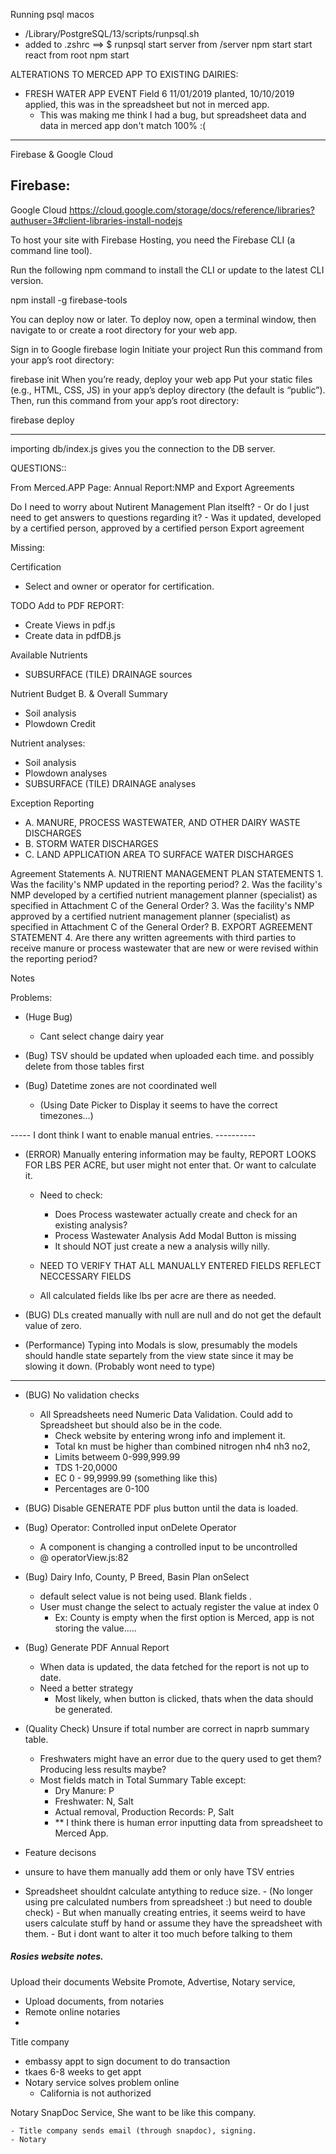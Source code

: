Running psql macos 
- /Library/PostgreSQL/13/scripts/runpsql.sh
- added to .zshrc ==> $ runpsql
start server from /server npm start
start react from root npm start


ALTERATIONS TO MERCED APP TO EXISTING DAIRIES:
- FRESH WATER APP EVENT Field 6 11/01/2019 planted, 10/10/2019 applied, this was in the spreadsheet but not in merced app.
    - This was making me think I had a bug, but spreadsheet data and data in merced app don't match 100% :(



--------------------------------------------------------------------------------------------------------------
Firebase & Google Cloud

Firebase:
  -- 

Google Cloud
https://cloud.google.com/storage/docs/reference/libraries?authuser=3#client-libraries-install-nodejs

To host your site with Firebase Hosting, you need the Firebase CLI (a command line tool).

Run the following npm command to install the CLI or update to the latest CLI version.

npm install -g firebase-tools

You can deploy now or later. To deploy now, open a terminal window, then navigate to or create a root directory for your web app.

Sign in to Google
firebase login
Initiate your project
Run this command from your app’s root directory:

firebase init
When you’re ready, deploy your web app
Put your static files (e.g., HTML, CSS, JS) in your app’s deploy directory (the default is “public”). Then, run this command from your app’s root directory:

firebase deploy

--------------------------------------------------------------------------------------------------------------



importing db/index.js gives you the connection to the DB server.

QUESTIONS::

  From Merced.APP Page: Annual Report:NMP and Export Agreements
  
  Do I need to worry about Nutirent Management Plan itselft?
    - Or do I just need to get answers to questions regarding it? 
      - Was it updated, developed by a certified person, approved by a certified person
    Export agreement



Missing:

Certification
  - Select and owner or operator for certification.
  

TODO
Add to PDF REPORT:
 - Create Views in pdf.js
 - Create data in pdfDB.js


Available Nutrients
  - SUBSURFACE (TILE) DRAINAGE sources

Nutrient Budget B. & Overall Summary
  - Soil analysis 
  - Plowdown Credit

Nutrient analyses:
 - Soil analysis 
 - Plowdown analyses 
 - SUBSURFACE (TILE) DRAINAGE analyses
 
Exception Reporting
  - A. MANURE, PROCESS WASTEWATER, AND OTHER DAIRY WASTE DISCHARGES
  - B. STORM WATER DISCHARGES
  - C. LAND APPLICATION AREA TO SURFACE WATER DISCHARGES

Agreement Statements
  A. NUTRIENT MANAGEMENT PLAN STATEMENTS
    1. Was the facility's NMP updated in the reporting period?
    2. Was the facility's NMP developed by a certified nutrient management planner
    (specialist) as specified in Attachment C of the General Order?
    3. Was the facility's NMP approved by a certified nutrient management planner
    (specialist) as specified in Attachment C of the General Order?
  B. EXPORT AGREEMENT STATEMENT
    4. Are there any written agreements with third parties to receive manure or process
    wastewater that are new or were revised within the reporting period?
  
Notes







Problems:

  - (Huge Bug)
    - Cant select change dairy year 

  - (Bug) TSV should be updated when uploaded each time. and possibly delete from those tables first 
  - (Bug) Datetime zones are not coordinated well 
    - (Using Date Picker to Display it seems to  have the correct timezones...)


----- I dont think I want to enable manual entries. ----------
  - (ERROR) Manually entering information may be faulty, REPORT LOOKS FOR LBS PER ACRE, but user might not enter that. Or want to calculate it. 

    - Need to check:
      - Does Process wastewater actually create and check for an existing analysis?
      - Process Wastewater Analysis Add Modal Button is missing
      - It should NOT just create a new a analysis willy nilly.
   
    - NEED TO VERIFY THAT ALL MANUALLY ENTERED FIELDS REFLECT NECCESSARY FIELDS
     - All calculated fields like lbs per acre are there as needed. 
       
  - (BUG) DLs created manually with null are null and do not get the default value of zero. 
  - (Performance) Typing into Modals is slow, presumably the models should handle state separtely from the view state since it may be slowing it down. (Probably wont need to type)
---------------------------------------------------------------
 
 
  - (BUG) No validation checks
    - All Spreadsheets need Numeric Data Validation. Could add to Spreadsheet but should also be in the code.
      - Check website by entering wrong info and implement it.
      - Total kn must be higher than combined nitrogen nh4 nh3 no2,
      - Limits betweem 0-999,999.99
      - TDS 1-20,0000
      - EC 0 - 99,9999.99 (something like this)
      - Percentages are 0-100

  - (BUG) Disable GENERATE PDF plus button until the data is loaded.
  - (Bug) Operator: Controlled input onDelete Operator
    - A component is changing a controlled input to be uncontrolled
    - @	operatorView.js:82


  - (Bug) Dairy Info, County, P Breed, Basin Plan onSelect
    - default select value is not being used. Blank fields .
    - User must change the select to actualy register the value at index 0
      - Ex: County is empty when the first option is Merced, app is not storing the value.....

  - (Bug) Generate PDF Annual Report
    - When data is updated, the data fetched for the report is not up to date.
    - Need a better strategy
      - Most likely, when button is clicked, thats when the data should be generated.


  - (Quality Check) Unsure if total number are correct in naprb summary table.
      - Freshwaters might have an error due to the query used to get them? Producing less results maybe?
      - Most fields match in Total Summary Table except:
        - Dry Manure: P
        - Freshwater: N, Salt
        - Actual removal, Production Records: P, Salt
        - ** I think there is human error inputting data from spreadsheet to Merced App.

 
 
  - Feature decisons
   - unsure to have them manually add them or only have TSV entries
   - Spreadsheet shouldnt calculate antything to reduce size. 
          - (No longer using pre calculated numbers from spreadsheet :) but need to double check)
          -  But when manually creating entries, it seems weird to have users calculate stuff by hand or assume they have the          spreadsheet with them.
    - But i dont want to alter it too much before talking to them




##### Rosies website notes.
Upload their documents
Website
Promote, Advertise, 
Notary service, 
  - Upload documents, from notaries
  - Remote online notaries
  - 
Title company
  - embassy appt to sign document to do transaction
  - tkaes 6-8 weeks to get appt
  - Notary service solves problem online
    - California is not authorized
   
  Notary SnapDoc Service, She want to be like this company.

    - Title company sends email (through snapdoc), signing.
    - Notary 
